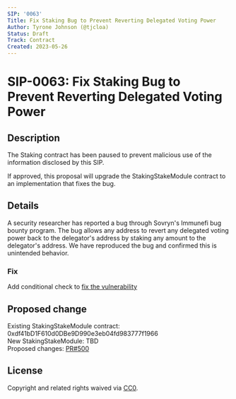 ```yaml
---
SIP: '0063'
Title: Fix Staking Bug to Prevent Reverting Delegated Voting Power
Author: Tyrone Johnson (@tjcloa)
Status: Draft
Track: Contract
Created: 2023-05-26
---
```


# SIP-0063: Fix Staking Bug to Prevent Reverting Delegated Voting Power

## Description  

The Staking contract has been paused to prevent malicious use of the information disclosed by this SIP.

If approved, this proposal will upgrade the StakingStakeModule contract to an implementation that fixes the bug.

## Details

A security researcher has reported a bug through Sovryn's Immunefi bug bounty program. The bug allows any address to revert any delegated voting power back to the delegator's address by staking any amount to the delegator's address. We have reproduced the bug and confirmed this is unintended behavior.

### Fix

Add conditional check to [fix the vulnerability](https://github.com/DistributedCollective/Sovryn-smart-contracts/commit/e3b14b40c9c51fd8273f159b6c791fa14b462f3e)

## Proposed change  

Existing StakingStakeModule contract: 0xdf41bD1F610d0DBe9D990e3eb04fd983777f1966  
New StakingStakeModule: TBD  
Proposed changes: [PR#500](https://github.com/DistributedCollective/Sovryn-smart-contracts/pull/500)

## License
Copyright and related rights waived via [CC0](https://creativecommons.org/publicdomain/zero/1.0/).
